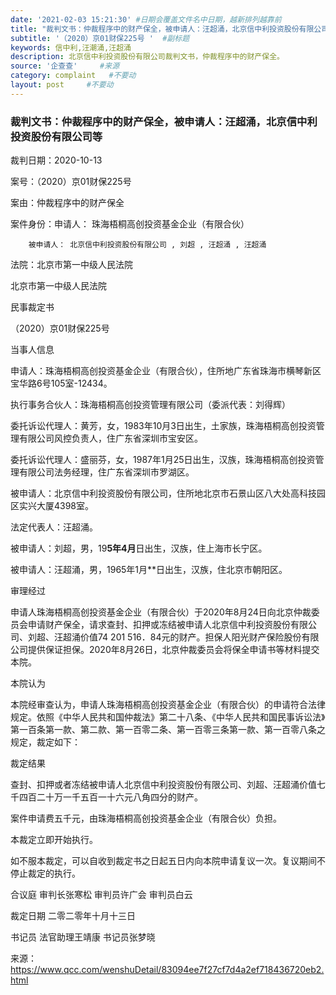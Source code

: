 ```yaml
---
date: '2021-02-03 15:21:30' #日期会覆盖文件名中日期，越新排列越靠前
title: "裁判文书：仲裁程序中的财产保全，被申请人：汪超涌，北京信中利投资股份有限公司等"  #标题
subtitle: '（2020）京01财保225号 '  #副标题
keywords: 信中利,汪潮涌,汪超涌
description: 北京信中利投资股份有限公司裁判文书，仲裁程序中的财产保全。
source: '企查查'     #来源
category: complaint   #不要动
layout: post     #不要动
---
```


### 裁判文书：仲裁程序中的财产保全，被申请人：汪超涌，北京信中利投资股份有限公司等

裁判日期：2020-10-13

案号：（2020）京01财保225号

案由：仲裁程序中的财产保全

案件身份：申请人： 珠海梧桐高创投资基金企业（有限合伙）

        被申请人： 北京信中利投资股份有限公司 , 刘超 , 汪超涌 , 汪超涌
        
法院：北京市第一中级人民法院


北京市第一中级人民法院

民事裁定书

（2020）京01财保225号

当事人信息

申请人：珠海梧桐高创投资基金企业（有限合伙），住所地广东省珠海市横琴新区宝华路6号105室-12434。

执行事务合伙人：珠海梧桐高创投资管理有限公司（委派代表：刘得辉）

委托诉讼代理人：黄芳，女，1983年10月3日出生，土家族，珠海梧桐高创投资管理有限公司风控负责人，住广东省深圳市宝安区。

委托诉讼代理人：盛丽芬，女，1987年1月25日出生，汉族，珠海梧桐高创投资管理有限公司法务经理，住广东省深圳市罗湖区。

被申请人：北京信中利投资股份有限公司，住所地北京市石景山区八大处高科技园区实兴大厦4398室。

法定代表人：汪超涌。

被申请人：刘超，男，19**5年4月**日出生，汉族，住上海市长宁区。

被申请人：汪超涌，男，1965年1月**日出生，汉族，住北京市朝阳区。

审理经过

申请人珠海梧桐高创投资基金企业（有限合伙）于2020年8月24日向北京仲裁委员会申请财产保全，请求查封、扣押或冻结被申请人北京信中利投资股份有限公司、刘超、汪超涌价值74 201 516．84元的财产。担保人阳光财产保险股份有限公司提供保证担保。2020年8月26日，北京仲裁委员会将保全申请书等材料提交本院。

本院认为

本院经审查认为，申请人珠海梧桐高创投资基金企业（有限合伙）的申请符合法律规定。依照《中华人民共和国仲裁法》第二十八条、《中华人民共和国民事诉讼法》第一百条第一款、第二款、第一百零二条、第一百零三条第一款、第一百零八条之规定，裁定如下：

裁定结果

查封、扣押或者冻结被申请人北京信中利投资股份有限公司、刘超、汪超涌价值七千四百二十万一千五百一十六元八角四分的财产。

案件申请费五千元，由珠海梧桐高创投资基金企业（有限合伙）负担。

本裁定立即开始执行。

如不服本裁定，可以自收到裁定书之日起五日内向本院申请复议一次。复议期间不停止裁定的执行。

合议庭
审判长张寒松
审判员许广会
审判员白云

裁定日期
二零二零年十月十三日

书记员
法官助理王靖康
书记员张梦晓

来源：https://www.qcc.com/wenshuDetail/83094ee7f27cf7d4a2ef718436720eb2.html
